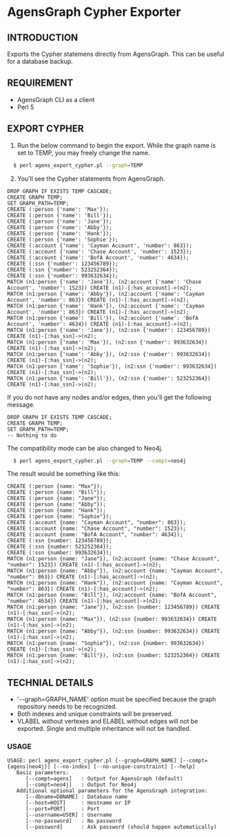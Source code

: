 # AgensGraph Cypher Exporter

## INTRODUCTION
Exports the Cypher statemens directly from AgensGraph. This can be useful for a database backup.

## REQUIREMENT
* AgensGraph CLI as a client
* Perl 5

## EXPORT CYPHER
1. Run the below command to begin the export. While the graph name is set to TEMP, you may freely change the name.

```sh
  $ perl agens_export_cypher.pl --graph=TEMP
```

2. You’ll see the Cypher statements from AgensGraph.
```
DROP GRAPH IF EXISTS TEMP CASCADE;
CREATE GRAPH TEMP;
SET GRAPH_PATH=TEMP;
CREATE (:person {'name': 'Max'});
CREATE (:person {'name': 'Bill'});
CREATE (:person {'name': 'Jane'});
CREATE (:person {'name': 'Abby'});
CREATE (:person {'name': 'Hank'});
CREATE (:person {'name': 'Sophie'});
CREATE (:account {'name': 'Cayman Account', 'number': 863});
CREATE (:account {'name': 'Chase Account', 'number': 1523});
CREATE (:account {'name': 'BofA Account', 'number': 4634});
CREATE (:ssn {'number': 123456789});
CREATE (:ssn {'number': 523252364});
CREATE (:ssn {'number': 993632634});
MATCH (n1:person {'name': 'Jane'}), (n2:account {'name': 'Chase Account', 'number': 1523}) CREATE (n1)-[:has_account]->(n2);
MATCH (n1:person {'name': 'Abby'}), (n2:account {'name': 'Cayman Account', 'number': 863}) CREATE (n1)-[:has_account]->(n2);
MATCH (n1:person {'name': 'Hank'}), (n2:account {'name': 'Cayman Account', 'number': 863}) CREATE (n1)-[:has_account]->(n2);
MATCH (n1:person {'name': 'Bill'}), (n2:account {'name': 'BofA Account', 'number': 4634}) CREATE (n1)-[:has_account]->(n2);
MATCH (n1:person {'name': 'Jane'}), (n2:ssn {'number': 123456789}) CREATE (n1)-[:has_ssn]->(n2);
MATCH (n1:person {'name': 'Max'}), (n2:ssn {'number': 993632634}) CREATE (n1)-[:has_ssn]->(n2);
MATCH (n1:person {'name': 'Abby'}), (n2:ssn {'number': 993632634}) CREATE (n1)-[:has_ssn]->(n2);
MATCH (n1:person {'name': 'Sophie'}), (n2:ssn {'number': 993632634}) CREATE (n1)-[:has_ssn]->(n2);
MATCH (n1:person {'name': 'Bill'}), (n2:ssn {'number': 523252364}) CREATE (n1)-[:has_ssn]->(n2);
```

If you do not have any nodes and/or edges, then you'll get the following message.
```
DROP GRAPH IF EXISTS TEMP CASCADE;
CREATE GRAPH TEMP;
SET GRAPH_PATH=TEMP;
-- Nothing to do
```

The compatibility mode can be also changed to Neo4j.
```sh
  $ perl agens_export_cypher.pl --graph=TEMP --compt=neo4j
```

The result would be something like this:
```
CREATE (:person {name: "Max"});
CREATE (:person {name: "Bill"});
CREATE (:person {name: "Jane"});
CREATE (:person {name: "Abby"});
CREATE (:person {name: "Hank"});
CREATE (:person {name: "Sophie"});
CREATE (:account {name: "Cayman Account", "number": 863});
CREATE (:account {name: "Chase Account", "number": 1523});
CREATE (:account {name: "BofA Account", "number": 4634});
CREATE (:ssn {number: 123456789});
CREATE (:ssn {number: 523252364});
CREATE (:ssn {number: 993632634});
MATCH (n1:person {name: "Jane"}), (n2:account {name: "Chase Account", "number": 1523}) CREATE (n1)-[:has_account]->(n2);
MATCH (n1:person {name: "Abby"}), (n2:account {name: "Cayman Account", "number": 863}) CREATE (n1)-[:has_account]->(n2);
MATCH (n1:person {name: "Hank"}), (n2:account {name: "Cayman Account", "number": 863}) CREATE (n1)-[:has_account]->(n2);
MATCH (n1:person {name: "Bill"}), (n2:account {name: "BofA Account", "number": 4634}) CREATE (n1)-[:has_account]->(n2);
MATCH (n1:person {name: "Jane"}), (n2:ssn {number: 123456789}) CREATE (n1)-[:has_ssn]->(n2);
MATCH (n1:person {name: "Max"}), (n2:ssn {number: 993632634}) CREATE (n1)-[:has_ssn]->(n2);
MATCH (n1:person {name: "Abby"}), (n2:ssn {number: 993632634}) CREATE (n1)-[:has_ssn]->(n2);
MATCH (n1:person {name: "Sophie"}), (n2:ssn {number: 993632634}) CREATE (n1)-[:has_ssn]->(n2);
MATCH (n1:person {name: "Bill"}), (n2:ssn {number: 523252364}) CREATE (n1)-[:has_ssn]->(n2);
```

## TECHNIAL DETAILS
* '--graph=GRAPH_NAME' option must be specified because the graph repository needs to be recognized.
* Both indexes and unique constraints will be preserved.
* VLABEL without vertexes and ELABEL without edges will not be exported. Single and multiple inheritance will not be handled.

### USAGE
```
USAGE: perl agens_export_cypher.pl [--graph=GRAPH_NAME] [--compt={agens|neo4j}] [--no-index] [--no-unique-constraint] [--help]
   Basic parameters:
      [--compt=agens]   : Output for AgensGraph (default)
      [--compt=neo4j]   : Output for Neo4j
   Additional optional parameters for the AgensGraph integration:
      [--dbname=DBNAME] : Database name
      [--host=HOST]     : Hostname or IP
      [--port=PORT]     : Port
      [--username=USER] : Username
      [--no-password]   : No password
      [--password]      : Ask password (should happen automatically)
```
